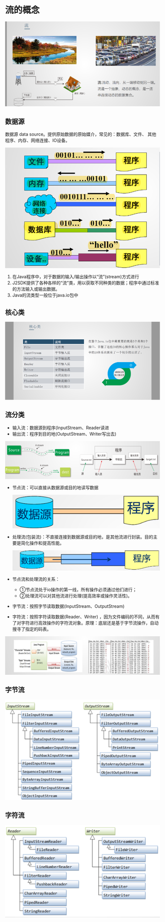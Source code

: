 # 流的概念

![%E6%B5%81%E7%9A%84%E6%A6%82%E5%BF%B5%20695e3991fb5e4f5396f8d6a61616c535/Untitled.png](%E6%B5%81%E7%9A%84%E6%A6%82%E5%BF%B5%20695e3991fb5e4f5396f8d6a61616c535/Untitled.png)

## 数据源

数据源
data
source。提供原始数据的原始媒介，常见的：数据库、文件、
其他程序、内存、网络连接、IO设备。

![%E6%B5%81%E7%9A%84%E6%A6%82%E5%BF%B5%20695e3991fb5e4f5396f8d6a61616c535/Untitled%201.png](%E6%B5%81%E7%9A%84%E6%A6%82%E5%BF%B5%20695e3991fb5e4f5396f8d6a61616c535/Untitled%201.png)

1. 在Java程序中，对于数据的输入/输出操作以“流”(stream)方式进行
2. J2SDK提供了各种各样的“流”类，用以获取不同种类的数据；程序中通过标准的方法输入或输出数据。
3. Java的流类型一般位于java.io包中

## 核心类

![%E6%B5%81%E7%9A%84%E6%A6%82%E5%BF%B5%20695e3991fb5e4f5396f8d6a61616c535/Untitled%202.png](%E6%B5%81%E7%9A%84%E6%A6%82%E5%BF%B5%20695e3991fb5e4f5396f8d6a61616c535/Untitled%202.png)

## 流分类

- 输入流：数据源到程序(InputStream、Reader读进
- 输出流：程序到目的地(OutputStream、Writer写出去)

![%E6%B5%81%E7%9A%84%E6%A6%82%E5%BF%B5%20695e3991fb5e4f5396f8d6a61616c535/Untitled%203.png](%E6%B5%81%E7%9A%84%E6%A6%82%E5%BF%B5%20695e3991fb5e4f5396f8d6a61616c535/Untitled%203.png)

- 节点流：可以直接从数据源或目的地读写数据

    ![%E6%B5%81%E7%9A%84%E6%A6%82%E5%BF%B5%20695e3991fb5e4f5396f8d6a61616c535/Untitled%204.png](%E6%B5%81%E7%9A%84%E6%A6%82%E5%BF%B5%20695e3991fb5e4f5396f8d6a61616c535/Untitled%204.png)

- 处理流(包装流)：不直接连接到数据源或目的地，是其他流进行封装。目的主要是简化操作和提高性能。

    ![%E6%B5%81%E7%9A%84%E6%A6%82%E5%BF%B5%20695e3991fb5e4f5396f8d6a61616c535/Untitled%205.png](%E6%B5%81%E7%9A%84%E6%A6%82%E5%BF%B5%20695e3991fb5e4f5396f8d6a61616c535/Untitled%205.png)

- 节点流和处理流的关系：
    - ①节点流处于io操作的第一线，所有操作必须通过他们进行；
    - ②处理流可以对其他流进行处理(提高效率或操作灵活性)。

- 字节流：按照字节读取数据(InputStream、OutputStream)
- 字符流：按照字符读取数据(Reader、Writer) ，因为文件编码的不同，从而有了对字符进行高效操作的字符流对象。原理：底层还是基于字节流操作，自动搜寻了指定的码表。

![%E6%B5%81%E7%9A%84%E6%A6%82%E5%BF%B5%20695e3991fb5e4f5396f8d6a61616c535/Untitled%206.png](%E6%B5%81%E7%9A%84%E6%A6%82%E5%BF%B5%20695e3991fb5e4f5396f8d6a61616c535/Untitled%206.png)

## 字节流

![%E6%B5%81%E7%9A%84%E6%A6%82%E5%BF%B5%20695e3991fb5e4f5396f8d6a61616c535/Untitled%207.png](%E6%B5%81%E7%9A%84%E6%A6%82%E5%BF%B5%20695e3991fb5e4f5396f8d6a61616c535/Untitled%207.png)

## 字符流

![%E6%B5%81%E7%9A%84%E6%A6%82%E5%BF%B5%20695e3991fb5e4f5396f8d6a61616c535/Untitled%208.png](%E6%B5%81%E7%9A%84%E6%A6%82%E5%BF%B5%20695e3991fb5e4f5396f8d6a61616c535/Untitled%208.png)